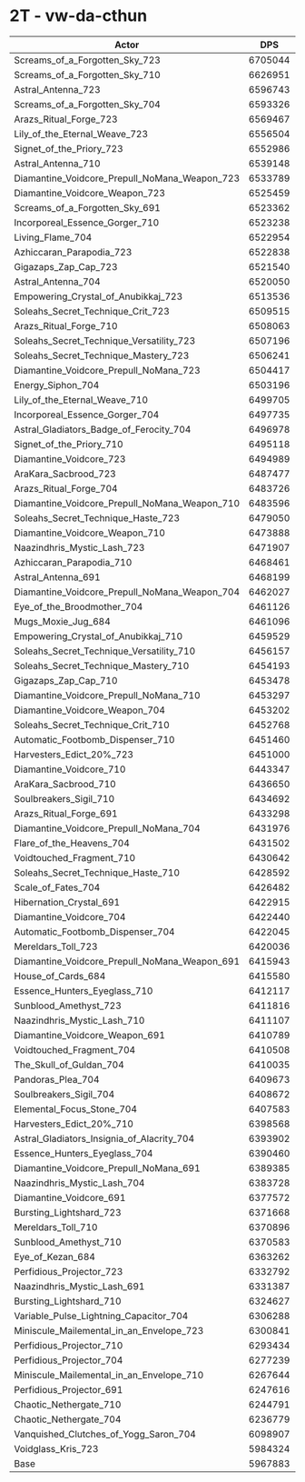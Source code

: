# 2T - vw-da-cthun
| Actor | DPS | Increase |
|---|:---:|:---:|
|Screams_of_a_Forgotten_Sky_723|6705044|12.35%|
|Screams_of_a_Forgotten_Sky_710|6626951|11.04%|
|Astral_Antenna_723|6596743|10.54%|
|Screams_of_a_Forgotten_Sky_704|6593326|10.48%|
|Arazs_Ritual_Forge_723|6569467|10.08%|
|Lily_of_the_Eternal_Weave_723|6556504|9.86%|
|Signet_of_the_Priory_723|6552986|9.80%|
|Astral_Antenna_710|6539148|9.57%|
|Diamantine_Voidcore_Prepull_NoMana_Weapon_723|6533789|9.48%|
|Diamantine_Voidcore_Weapon_723|6525459|9.34%|
|Screams_of_a_Forgotten_Sky_691|6523362|9.31%|
|Incorporeal_Essence_Gorger_710|6523238|9.31%|
|Living_Flame_704|6522954|9.30%|
|Azhiccaran_Parapodia_723|6522838|9.30%|
|Gigazaps_Zap_Cap_723|6521540|9.28%|
|Astral_Antenna_704|6520050|9.25%|
|Empowering_Crystal_of_Anubikkaj_723|6513536|9.14%|
|Soleahs_Secret_Technique_Crit_723|6509515|9.08%|
|Arazs_Ritual_Forge_710|6508063|9.05%|
|Soleahs_Secret_Technique_Versatility_723|6507196|9.04%|
|Soleahs_Secret_Technique_Mastery_723|6506241|9.02%|
|Diamantine_Voidcore_Prepull_NoMana_723|6504417|8.99%|
|Energy_Siphon_704|6503196|8.97%|
|Lily_of_the_Eternal_Weave_710|6499705|8.91%|
|Incorporeal_Essence_Gorger_704|6497735|8.88%|
|Astral_Gladiators_Badge_of_Ferocity_704|6496978|8.87%|
|Signet_of_the_Priory_710|6495118|8.83%|
|Diamantine_Voidcore_723|6494989|8.83%|
|AraKara_Sacbrood_723|6487477|8.71%|
|Arazs_Ritual_Forge_704|6483726|8.64%|
|Diamantine_Voidcore_Prepull_NoMana_Weapon_710|6483596|8.64%|
|Soleahs_Secret_Technique_Haste_723|6479050|8.57%|
|Diamantine_Voidcore_Weapon_710|6473888|8.48%|
|Naazindhris_Mystic_Lash_723|6471907|8.45%|
|Azhiccaran_Parapodia_710|6468461|8.39%|
|Astral_Antenna_691|6468199|8.38%|
|Diamantine_Voidcore_Prepull_NoMana_Weapon_704|6462027|8.28%|
|Eye_of_the_Broodmother_704|6461126|8.26%|
|Mugs_Moxie_Jug_684|6461096|8.26%|
|Empowering_Crystal_of_Anubikkaj_710|6459529|8.24%|
|Soleahs_Secret_Technique_Versatility_710|6456157|8.18%|
|Soleahs_Secret_Technique_Mastery_710|6454193|8.15%|
|Gigazaps_Zap_Cap_710|6453478|8.14%|
|Diamantine_Voidcore_Prepull_NoMana_710|6453297|8.13%|
|Diamantine_Voidcore_Weapon_704|6453202|8.13%|
|Soleahs_Secret_Technique_Crit_710|6452768|8.12%|
|Automatic_Footbomb_Dispenser_710|6451460|8.10%|
|Harvesters_Edict_20%_723|6451000|8.10%|
|Diamantine_Voidcore_710|6443347|7.97%|
|AraKara_Sacbrood_710|6436650|7.85%|
|Soulbreakers_Sigil_710|6434692|7.82%|
|Arazs_Ritual_Forge_691|6433298|7.80%|
|Diamantine_Voidcore_Prepull_NoMana_704|6431976|7.78%|
|Flare_of_the_Heavens_704|6431502|7.77%|
|Voidtouched_Fragment_710|6430642|7.75%|
|Soleahs_Secret_Technique_Haste_710|6428592|7.72%|
|Scale_of_Fates_704|6426482|7.68%|
|Hibernation_Crystal_691|6422915|7.62%|
|Diamantine_Voidcore_704|6422440|7.62%|
|Automatic_Footbomb_Dispenser_704|6422045|7.61%|
|Mereldars_Toll_723|6420036|7.58%|
|Diamantine_Voidcore_Prepull_NoMana_Weapon_691|6415943|7.51%|
|House_of_Cards_684|6415580|7.50%|
|Essence_Hunters_Eyeglass_710|6412117|7.44%|
|Sunblood_Amethyst_723|6411816|7.44%|
|Naazindhris_Mystic_Lash_710|6411107|7.43%|
|Diamantine_Voidcore_Weapon_691|6410789|7.42%|
|Voidtouched_Fragment_704|6410508|7.42%|
|The_Skull_of_Guldan_704|6410035|7.41%|
|Pandoras_Plea_704|6409673|7.40%|
|Soulbreakers_Sigil_704|6408672|7.39%|
|Elemental_Focus_Stone_704|6407583|7.37%|
|Harvesters_Edict_20%_710|6398568|7.22%|
|Astral_Gladiators_Insignia_of_Alacrity_704|6393902|7.14%|
|Essence_Hunters_Eyeglass_704|6390460|7.08%|
|Diamantine_Voidcore_Prepull_NoMana_691|6389385|7.06%|
|Naazindhris_Mystic_Lash_704|6383728|6.97%|
|Diamantine_Voidcore_691|6377572|6.86%|
|Bursting_Lightshard_723|6371668|6.77%|
|Mereldars_Toll_710|6370896|6.75%|
|Sunblood_Amethyst_710|6370583|6.75%|
|Eye_of_Kezan_684|6363262|6.63%|
|Perfidious_Projector_723|6332792|6.11%|
|Naazindhris_Mystic_Lash_691|6331387|6.09%|
|Bursting_Lightshard_710|6324627|5.98%|
|Variable_Pulse_Lightning_Capacitor_704|6306288|5.67%|
|Miniscule_Mailemental_in_an_Envelope_723|6300841|5.58%|
|Perfidious_Projector_710|6293434|5.46%|
|Perfidious_Projector_704|6277239|5.18%|
|Miniscule_Mailemental_in_an_Envelope_710|6267644|5.02%|
|Perfidious_Projector_691|6247616|4.69%|
|Chaotic_Nethergate_710|6244791|4.64%|
|Chaotic_Nethergate_704|6236779|4.51%|
|Vanquished_Clutches_of_Yogg_Saron_704|6098907|2.20%|
|Voidglass_Kris_723|5984324|0.28%|
|Base|5967883|0.00%|
